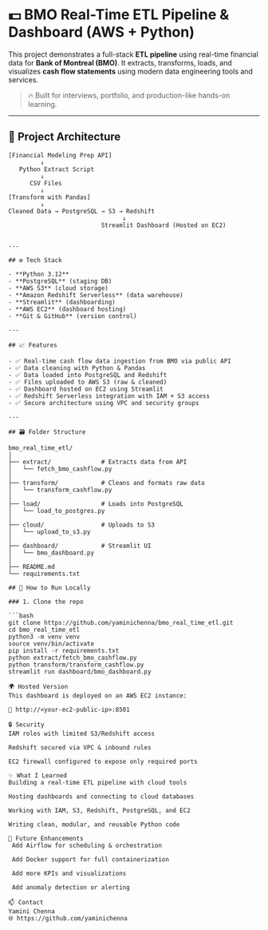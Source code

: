 # 💵 BMO Real-Time ETL Pipeline & Dashboard (AWS + Python)

This project demonstrates a full-stack **ETL pipeline** using real-time financial data for **Bank of Montreal (BMO)**. It extracts, transforms, loads, and visualizes **cash flow statements** using modern data engineering tools and services.

> 🔥 Built for interviews, portfolio, and production-like hands-on learning.

---

## 🧱 Project Architecture

```plaintext
[Financial Modeling Prep API] 
         ↓
   Python Extract Script
         ↓
      CSV Files
         ↓
[Transform with Pandas]
         ↓
Cleaned Data → PostgreSQL → S3 → Redshift
                                ↓
                          Streamlit Dashboard (Hosted on EC2)


---

## ⚙️ Tech Stack

- **Python 3.12**
- **PostgreSQL** (staging DB)
- **AWS S3** (cloud storage)
- **Amazon Redshift Serverless** (data warehouse)
- **Streamlit** (dashboarding)
- **AWS EC2** (dashboard hosting)
- **Git & GitHub** (version control)

---

## 📈 Features

- ✅ Real-time cash flow data ingestion from BMO via public API
- ✅ Data cleaning with Python & Pandas
- ✅ Data loaded into PostgreSQL and Redshift
- ✅ Files uploaded to AWS S3 (raw & cleaned)
- ✅ Dashboard hosted on EC2 using Streamlit
- ✅ Redshift Serverless integration with IAM + S3 access
- ✅ Secure architecture using VPC and security groups

---

## 🗃️ Folder Structure

bmo_real_time_etl/
│
├── extract/              # Extracts data from API
│   └── fetch_bmo_cashflow.py
│
├── transform/            # Cleans and formats raw data
│   └── transform_cashflow.py
│
├── load/                 # Loads into PostgreSQL
│   └── load_to_postgres.py
│
├── cloud/                # Uploads to S3
│   └── upload_to_s3.py
│
├── dashboard/            # Streamlit UI
│   └── bmo_dashboard.py
│
├── README.md
└── requirements.txt

## 🚀 How to Run Locally

### 1. Clone the repo

```bash
git clone https://github.com/yaminichenna/bmo_real_time_etl.git
cd bmo_real_time_etl
python3 -m venv venv
source venv/bin/activate
pip install -r requirements.txt
python extract/fetch_bmo_cashflow.py
python transform/transform_cashflow.py
streamlit run dashboard/bmo_dashboard.py

🌍 Hosted Version
This dashboard is deployed on an AWS EC2 instance:

📍 http://<your-ec2-public-ip>:8501

🔒 Security
IAM roles with limited S3/Redshift access

Redshift secured via VPC & inbound rules

EC2 firewall configured to expose only required ports

✨ What I Learned
Building a real-time ETL pipeline with cloud tools

Hosting dashboards and connecting to cloud databases

Working with IAM, S3, Redshift, PostgreSQL, and EC2

Writing clean, modular, and reusable Python code

📌 Future Enhancements
 Add Airflow for scheduling & orchestration

 Add Docker support for full containerization

 Add more KPIs and visualizations

 Add anomaly detection or alerting

📫 Contact
Yamini Chenna
🌐 https://github.com/yaminichenna
